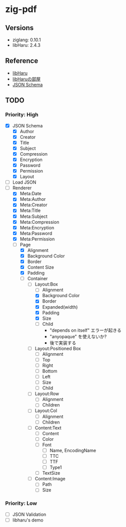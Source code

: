 # zig-pdf

## Versions

* ziglang: 0.10.1
* libHaru: 2.4.3

## Reference

* [libHaru](http://libharu.org/)
* [libHaruの部屋](http://www.t-net.ne.jp/~cyfis/libharu/)  
* [JSON Schema](https://json-schema.org/understanding-json-schema/)

## TODO

### Priority: High

- [x] JSON Schema
  - [x] Author
  - [x] Creator
  - [x] Title
  - [x] Subject
  - [x] Compression
  - [x] Encryption
  - [x] Password
  - [x] Permission
  - [x] Layout
- [ ] Load JSON
- [ ] Renderer
  - [x] Meta:Date
  - [x] Meta:Author
  - [x] Meta:Creator
  - [x] Meta:Title
  - [x] Meta:Subject
  - [x] Meta:Compression
  - [x] Meta:Encryption
  - [x] Meta:Password
  - [x] Meta:Permission
  - [ ] Page
    - [x] Alignment
    - [x] Background Color
    - [x] Border
    - [x] Content Size
    - [x] Padding
    - [ ] Container
      - [ ] Layout:Box
        - [ ] Alignment
        - [x] Background Color
        - [x] Border
        - [x] Expanded(width)
        - [x] Padding
        - [x] Size
        - [ ] Child
          - "depends on itself" エラーが起きる
          - "anyopaque" を使えないか?
          - 後で実装する
      - [ ] Layout:Positioned Box
        - [ ] Alignment
        - [ ] Top
        - [ ] Right
        - [ ] Bottom
        - [ ] Left
        - [ ] Size
        - [ ] Child
      - [ ] Layout:Row
        - [ ] Alignment
        - [ ] Children
      - [ ] Layout:Col
        - [ ] Alignment
        - [ ] Children
      - [ ] Content:Text
        - [ ] Content
        - [ ] Color
        - [ ] Font
          - [ ] Name, EncodingName
          - [ ] TTC
          - [ ] TTF
          - [ ] Type1
        - [ ] TextSize
      - [ ] Content:Image
        - [ ] Path
        - [ ] Size

### Priority: Low

- [ ] JSON Validation
- [ ] libharu's demo